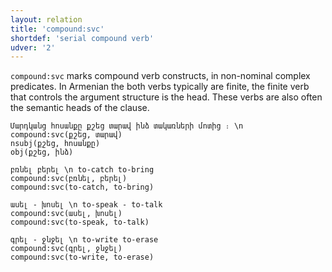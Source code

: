 ```yaml
---
layout: relation
title: 'compound:svc'
shortdef: 'serial compound verb'
udver: '2'
---
```


`compound:svc` marks compound verb constructs, in non-nominal complex predicates. In Armenian the both verbs typically are finite, the finite verb that controls the argument structure is the head. These verbs are also often the semantic heads of the clause.

~~~ sdparse
Մարդկանց հոսանքը քշեց տարավ ինձ տակառների մոտից ։ \n
compound:svc(քշեց, տարավ)
nsubj(քշեց, հոսանքը)
obj(քշեց, ինձ)
~~~

~~~ sdparse
բռնել բերել \n to-catch to-bring
compound:svc(բռնել, բերել)
compound:svc(to-catch, to-bring)
~~~

~~~ sdparse
ասել - խոսել \n to-speak - to-talk
compound:svc(ասել, խոսել)
compound:svc(to-speak, to-talk)
~~~

~~~ sdparse
գրել - ջնջել \n to-write to-erase
compound:svc(գրել, ջնջել)
compound:svc(to-write, to-erase)
~~~
